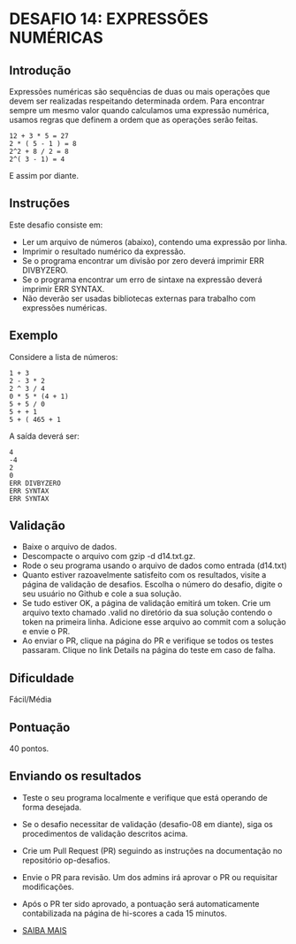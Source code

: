 # DESAFIO 14: EXPRESSÕES NUMÉRICAS
## Introdução 
Expressões numéricas são sequências de duas ou mais operações que devem ser realizadas respeitando determinada ordem. Para encontrar sempre um mesmo valor quando calculamos uma expressão numérica, usamos regras que definem a ordem que as operações serão feitas.
```
12 + 3 * 5 = 27
2 * ( 5 - 1 ) = 8
2^2 + 8 / 2 = 8
2^( 3 - 1) = 4
```
E assim por diante.

## Instruções 
Este desafio consiste em:
* Ler um arquivo de números (abaixo), contendo uma expressão por linha.
* Imprimir o resultado numérico da expressão.
* Se o programa encontrar um divisão por zero deverá imprimir ERR DIVBYZERO.
* Se o programa encontrar um erro de sintaxe na expressão deverá imprimir ERR SYNTAX.
* Não deverão ser usadas bibliotecas externas para trabalho com expressões numéricas.

## Exemplo 
Considere a lista de números:
```
1 + 3
2 - 3 * 2
2 ^ 3 / 4
0 * 5 * (4 + 1)
5 + 5 / 0
5 + + 1
5 + ( 465 + 1
```
A saída deverá ser:
```
4
-4
2
0
ERR DIVBYZERO
ERR SYNTAX
ERR SYNTAX
```

## Validação 
* Baixe o arquivo de dados.
* Descompacte o arquivo com gzip -d d14.txt.gz.
* Rode o seu programa usando o arquivo de dados como entrada (d14.txt)
* Quanto estiver razoavelmente satisfeito com os resultados, visite a página de validação de desafios. Escolha o número do desafio, digite o seu usuário no Github e cole a sua solução.
* Se tudo estiver OK, a página de validação emitirá um token. Crie um arquivo texto chamado .valid no diretório da sua solução contendo o token na primeira linha. Adicione esse arquivo ao commit com a solução e envie o PR.
* Ao enviar o PR, clique na página do PR e verifique se todos os testes passaram. Clique no link Details na página do teste em caso de falha.

## Dificuldade 
Fácil/Média

## Pontuação 
40 pontos.

## Enviando os resultados 
* Teste o seu programa localmente e verifique que está operando de forma desejada.
* Se o desafio necessitar de validação (desafio-08 em diante), siga os procedimentos de validação descritos acima.
* Crie um Pull Request (PR) seguindo as instruções na documentação no repositório op-desafios.
* Envie o PR para revisão. Um dos admins irá aprovar o PR ou requisitar modificações.
* Após o PR ter sido aprovado, a pontuação será automaticamente contabilizada na página de hi-scores a cada 15 minutos.

* [SAIBA MAIS](https://osprogramadores.com/desafios/d14/)
